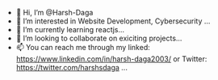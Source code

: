 - 👋 Hi, I’m @Harsh-Daga
- 👀 I’m interested in Website Development, Cybersecurity ...
- 🌱 I’m currently learning reactjs...
- 💞️ I’m looking to collaborate on exiciting projects...
- 📫 You can reach me through my linked: https://www.linkedin.com/in/harsh-daga2003/ or Twitter: https://twitter.com/harshsdaga ...

<!---
Harsh-Daga/Harsh-Daga is a ✨ special ✨ repository because its `README.md` (this file) appears on your GitHub profile.
You can click the Preview link to take a look at your changes.
--->
